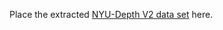 Place the extracted [NYU-Depth V2 data set](https://studentutsedu-my.sharepoint.com/:u:/g/personal/12514586_student_uts_edu_au/EU2J4152eDpMr7HXNvpvfSIB99jnYlDS7wl-wzfEl3CB6Q?e=OQ8OC9) here.

